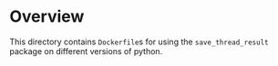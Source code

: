 # Overview

This directory contains `Dockerfile`s for using the `save_thread_result` package on different versions of python.
